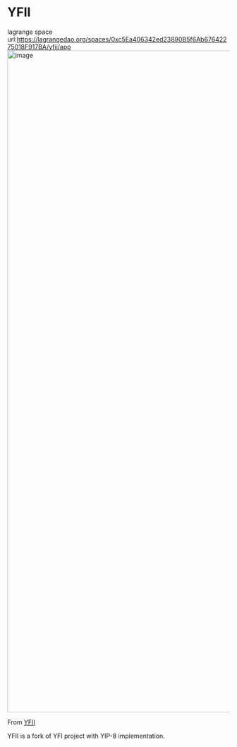 # YFII

lagrange space url:https://lagrangedao.org/spaces/0xc5Ea406342ed23890B5f6Ab67642275018F917BA/yfii/app
<img width="1501" alt="image" src="https://github.com/Mario-y/awesome-swanchain/assets/39185425/c9c7ba97-ccd4-4f32-9cff-d848ae0a9c75">

From [YFII](https://github.com/yfii/dfi)

YFII is a fork of YFI project with YIP-8 implementation.


